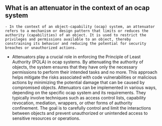## What is an attenuator in the context of an ocap system
	- In the context of an object-capability (ocap) system, an attenuator refers to a mechanism or design pattern that limits or reduces the authority (capabilities) of an object. It is used to restrict the privileges and permissions available to an object, thereby constraining its behavior and reducing the potential for security breaches or unauthorized actions.
- Attenuators play a crucial role in enforcing the Principle of Least Authority (POLA) in ocap systems. By attenuating the authority of objects, the system ensures that they have only the necessary permissions to perform their intended tasks and no more. This approach helps mitigate the risks associated with code vulnerabilities or malicious actions by minimizing the potential damage that can be caused by compromised objects.
  Attenuators can be implemented in various ways, depending on the specific ocap system and its requirements. They typically involve techniques such as access control lists, capability revocation, mediation, wrappers, or other forms of authority confinement. The goal is to carefully control and limit the interactions between objects and prevent unauthorized or unintended access to sensitive resources or operations.